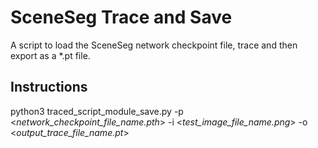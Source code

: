 # SceneSeg Trace and Save
A script to load the SceneSeg network checkpoint file, trace and then export as a *.pt file.

## Instructions
python3 traced_script_module_save.py -p <_network_checkpoint_file_name.pth_> -i <_test_image_file_name.png_> -o <_output_trace_file_name.pt_>
